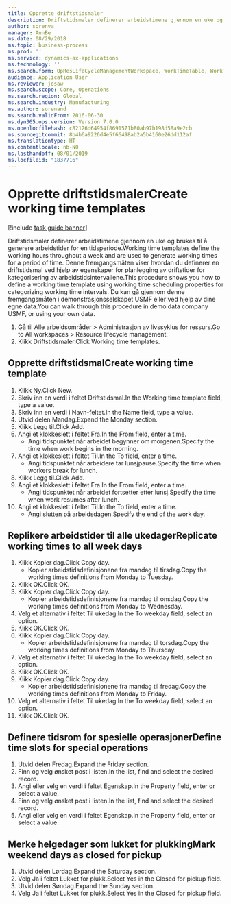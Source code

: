 ```yaml
---
title: Opprette driftstidsmaler
description: Driftstidsmaler definerer arbeidstimene gjennom en uke og brukes til å generere arbeidstider for en tidsperiode.
author: sorenva
manager: AnnBe
ms.date: 08/29/2018
ms.topic: business-process
ms.prod: ''
ms.service: dynamics-ax-applications
ms.technology: ''
ms.search.form: OpResLifeCycleManagementWorkspace, WorkTimeTable, WorkTimeCopyDayDialog
audience: Application User
ms.reviewer: josaw
ms.search.scope: Core, Operations
ms.search.region: Global
ms.search.industry: Manufacturing
ms.author: sorenand
ms.search.validFrom: 2016-06-30
ms.dyn365.ops.version: Version 7.0.0
ms.openlocfilehash: c82126d64954f8691571b80ab97b198d58a9e2cb
ms.sourcegitcommit: 8b4b6a9226d4e5f66498ab2a5b4160e26dd112af
ms.translationtype: HT
ms.contentlocale: nb-NO
ms.lasthandoff: 08/01/2019
ms.locfileid: "1837716"
---
```

# <a name="create-working-time-templates"></a><span data-ttu-id="00728-103">Opprette driftstidsmaler</span><span class="sxs-lookup"><span data-stu-id="00728-103">Create working time templates</span></span>

[!include [task guide banner](../../includes/task-guide-banner.md)]

<span data-ttu-id="00728-104">Driftstidsmaler definerer arbeidstimene gjennom en uke og brukes til å generere arbeidstider for en tidsperiode.</span><span class="sxs-lookup"><span data-stu-id="00728-104">Working time templates define the working hours throughout a week and are used to generate working times for a period of time.</span></span> <span data-ttu-id="00728-105">Denne fremgangsmåten viser hvordan du definerer en driftstidsmal ved hjelp av egenskaper for planlegging av driftstider for kategorisering av arbeidstidsintervallene.</span><span class="sxs-lookup"><span data-stu-id="00728-105">This procedure shows you how to define a working time template using working time scheduling properties for categorizing working time intervals.</span></span> <span data-ttu-id="00728-106">Du kan gå gjennom denne fremgangsmåten i demonstrasjonsselskapet USMF eller ved hjelp av dine egne data.</span><span class="sxs-lookup"><span data-stu-id="00728-106">You can walk through this procedure in demo data company USMF, or using your own data.</span></span>

1. <span data-ttu-id="00728-107">Gå til Alle arbeidsområder > Administrasjon av livssyklus for ressurs.</span><span class="sxs-lookup"><span data-stu-id="00728-107">Go to All workspaces > Resource lifecycle management.</span></span>
2. <span data-ttu-id="00728-108">Klikk Driftstidsmaler.</span><span class="sxs-lookup"><span data-stu-id="00728-108">Click Working time templates.</span></span>

## <a name="create-working-time-template"></a><span data-ttu-id="00728-109">Opprette driftstidsmal</span><span class="sxs-lookup"><span data-stu-id="00728-109">Create working time template</span></span>
1. <span data-ttu-id="00728-110">Klikk Ny.</span><span class="sxs-lookup"><span data-stu-id="00728-110">Click New.</span></span>
2. <span data-ttu-id="00728-111">Skriv inn en verdi i feltet Driftstidsmal.</span><span class="sxs-lookup"><span data-stu-id="00728-111">In the Working time template field, type a value.</span></span>
3. <span data-ttu-id="00728-112">Skriv inn en verdi i Navn-feltet.</span><span class="sxs-lookup"><span data-stu-id="00728-112">In the Name field, type a value.</span></span>
4. <span data-ttu-id="00728-113">Utvid delen Mandag.</span><span class="sxs-lookup"><span data-stu-id="00728-113">Expand the Monday section.</span></span>
5. <span data-ttu-id="00728-114">Klikk Legg til.</span><span class="sxs-lookup"><span data-stu-id="00728-114">Click Add.</span></span>
6. <span data-ttu-id="00728-115">Angi et klokkeslett i feltet Fra.</span><span class="sxs-lookup"><span data-stu-id="00728-115">In the From field, enter a time.</span></span>
    * <span data-ttu-id="00728-116">Angi tidspunktet når arbeidet begynner om morgenen.</span><span class="sxs-lookup"><span data-stu-id="00728-116">Specify the time when work begins in the morning.</span></span>  
7. <span data-ttu-id="00728-117">Angi et klokkeslett i feltet Til.</span><span class="sxs-lookup"><span data-stu-id="00728-117">In the To field, enter a time.</span></span>
    * <span data-ttu-id="00728-118">Angi tidspunktet når arbeidere tar lunsjpause.</span><span class="sxs-lookup"><span data-stu-id="00728-118">Specify the time when workers break for lunch.</span></span>  
8. <span data-ttu-id="00728-119">Klikk Legg til.</span><span class="sxs-lookup"><span data-stu-id="00728-119">Click Add.</span></span>
9. <span data-ttu-id="00728-120">Angi et klokkeslett i feltet Fra.</span><span class="sxs-lookup"><span data-stu-id="00728-120">In the From field, enter a time.</span></span>
    * <span data-ttu-id="00728-121">Angi tidspunktet når arbeidet fortsetter etter lunsj.</span><span class="sxs-lookup"><span data-stu-id="00728-121">Specify the time when work resumes after lunch.</span></span>  
10. <span data-ttu-id="00728-122">Angi et klokkeslett i feltet Til.</span><span class="sxs-lookup"><span data-stu-id="00728-122">In the To field, enter a time.</span></span>
    * <span data-ttu-id="00728-123">Angi slutten på arbeidsdagen.</span><span class="sxs-lookup"><span data-stu-id="00728-123">Specify the end of the work day.</span></span>  

## <a name="replicate-working-times-to-all-week-days"></a><span data-ttu-id="00728-124">Replikere arbeidstider til alle ukedager</span><span class="sxs-lookup"><span data-stu-id="00728-124">Replicate working times to all week days</span></span>
1. <span data-ttu-id="00728-125">Klikk Kopier dag.</span><span class="sxs-lookup"><span data-stu-id="00728-125">Click Copy day.</span></span>
    * <span data-ttu-id="00728-126">Kopier arbeidstidsdefinisjonene fra mandag til tirsdag.</span><span class="sxs-lookup"><span data-stu-id="00728-126">Copy the working times definitions from Monday to Tuesday.</span></span>  
2. <span data-ttu-id="00728-127">Klikk OK.</span><span class="sxs-lookup"><span data-stu-id="00728-127">Click OK.</span></span>
3. <span data-ttu-id="00728-128">Klikk Kopier dag.</span><span class="sxs-lookup"><span data-stu-id="00728-128">Click Copy day.</span></span>
    * <span data-ttu-id="00728-129">Kopier arbeidstidsdefinisjonene fra mandag til onsdag.</span><span class="sxs-lookup"><span data-stu-id="00728-129">Copy the working times definitions from Monday to Wednesday.</span></span>  
4. <span data-ttu-id="00728-130">Velg et alternativ i feltet Til ukedag.</span><span class="sxs-lookup"><span data-stu-id="00728-130">In the To weekday field, select an option.</span></span>
5. <span data-ttu-id="00728-131">Klikk OK.</span><span class="sxs-lookup"><span data-stu-id="00728-131">Click OK.</span></span>
6. <span data-ttu-id="00728-132">Klikk Kopier dag.</span><span class="sxs-lookup"><span data-stu-id="00728-132">Click Copy day.</span></span>
    * <span data-ttu-id="00728-133">Kopier arbeidstidsdefinisjonene fra mandag til torsdag.</span><span class="sxs-lookup"><span data-stu-id="00728-133">Copy the working times definitions from Monday to Thursday.</span></span>  
7. <span data-ttu-id="00728-134">Velg et alternativ i feltet Til ukedag.</span><span class="sxs-lookup"><span data-stu-id="00728-134">In the To weekday field, select an option.</span></span>
8. <span data-ttu-id="00728-135">Klikk OK.</span><span class="sxs-lookup"><span data-stu-id="00728-135">Click OK.</span></span>
9. <span data-ttu-id="00728-136">Klikk Kopier dag.</span><span class="sxs-lookup"><span data-stu-id="00728-136">Click Copy day.</span></span>
    * <span data-ttu-id="00728-137">Kopier arbeidstidsdefinisjonene fra mandag til fredag.</span><span class="sxs-lookup"><span data-stu-id="00728-137">Copy the working times definitions from Monday to Friday.</span></span>  
10. <span data-ttu-id="00728-138">Velg et alternativ i feltet Til ukedag.</span><span class="sxs-lookup"><span data-stu-id="00728-138">In the To weekday field, select an option.</span></span>
11. <span data-ttu-id="00728-139">Klikk OK.</span><span class="sxs-lookup"><span data-stu-id="00728-139">Click OK.</span></span>

## <a name="define-time-slots-for-special-operations"></a><span data-ttu-id="00728-140">Definere tidsrom for spesielle operasjoner</span><span class="sxs-lookup"><span data-stu-id="00728-140">Define time slots for special operations</span></span>
1. <span data-ttu-id="00728-141">Utvid delen Fredag.</span><span class="sxs-lookup"><span data-stu-id="00728-141">Expand the Friday section.</span></span>
2. <span data-ttu-id="00728-142">Finn og velg ønsket post i listen.</span><span class="sxs-lookup"><span data-stu-id="00728-142">In the list, find and select the desired record.</span></span>
3. <span data-ttu-id="00728-143">Angi eller velg en verdi i feltet Egenskap.</span><span class="sxs-lookup"><span data-stu-id="00728-143">In the Property field, enter or select a value.</span></span>
4. <span data-ttu-id="00728-144">Finn og velg ønsket post i listen.</span><span class="sxs-lookup"><span data-stu-id="00728-144">In the list, find and select the desired record.</span></span>
5. <span data-ttu-id="00728-145">Angi eller velg en verdi i feltet Egenskap.</span><span class="sxs-lookup"><span data-stu-id="00728-145">In the Property field, enter or select a value.</span></span>

## <a name="mark-weekend-days-as-closed-for-pickup"></a><span data-ttu-id="00728-146">Merke helgedager som lukket for plukking</span><span class="sxs-lookup"><span data-stu-id="00728-146">Mark weekend days as closed for pickup</span></span>
1. <span data-ttu-id="00728-147">Utvid delen Lørdag.</span><span class="sxs-lookup"><span data-stu-id="00728-147">Expand the Saturday section.</span></span>
2. <span data-ttu-id="00728-148">Velg Ja i feltet Lukket for plukk.</span><span class="sxs-lookup"><span data-stu-id="00728-148">Select Yes in the Closed for pickup field.</span></span>
3. <span data-ttu-id="00728-149">Utvid delen Søndag.</span><span class="sxs-lookup"><span data-stu-id="00728-149">Expand the Sunday section.</span></span>
4. <span data-ttu-id="00728-150">Velg Ja i feltet Lukket for plukk.</span><span class="sxs-lookup"><span data-stu-id="00728-150">Select Yes in the Closed for pickup field.</span></span>

